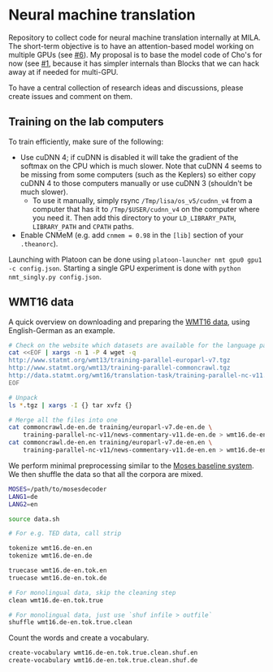 # Neural machine translation

Repository to collect code for neural machine translation internally at MILA. The short-term objective is to have an attention-based model working on multiple GPUs (see [#6](https://github.com/bartvm/nmt/issues/6)). My proposal is to base the model code of Cho's for now (see [#1](https://github.com/bartvm/nmt/issues/1), because it has simpler internals than Blocks that we can hack away at if needed for multi-GPU.

To have a central collection of research ideas and discussions, please create issues and comment on them.

## Training on the lab computers

To train efficiently, make sure of the following:

* Use cuDNN 4; if cuDNN is disabled it will take the gradient of the softmax on the CPU which is much slower. Note that cuDNN 4 seems to be missing from some computers (such as the Keplers) so either copy cuDNN 4 to those computers manually or use cuDNN 3 (shouldn't be much slower).
    * To use it manually, simply rsync `/Tmp/lisa/os_v5/cudnn_v4` from a computer that has it to `/Tmp/$USER/cudnn_v4` on the computer where you need it. Then add this directory to your `LD_LIBRARY_PATH`, `LIBRARY_PATH` and `CPATH` paths.
* Enable CNMeM (e.g. add `cnmem = 0.98` in the `[lib]` section of your `.theanorc`).

Launching with Platoon can be done using `platoon-launcher nmt gpu0 gpu1 -c config.json`. Starting a single GPU experiment is done with `python nmt_singly.py config.json`.

## WMT16 data

A quick overview on downloading and preparing the [WMT16
data](http://www.statmt.org/wmt16/translation-task.html), using
English-German as an example.

```bash
# Check on the website which datasets are available for the language pair
cat <<EOF | xargs -n 1 -P 4 wget -q
http://www.statmt.org/wmt13/training-parallel-europarl-v7.tgz
http://www.statmt.org/wmt13/training-parallel-commoncrawl.tgz
http://data.statmt.org/wmt16/translation-task/training-parallel-nc-v11.tgz
EOF

# Unpack
ls *.tgz | xargs -I {} tar xvfz {}

# Merge all the files into one
cat commoncrawl.de-en.de training/europarl-v7.de-en.de \
    training-parallel-nc-v11/news-commentary-v11.de-en.de > wmt16.de-en.de
cat commoncrawl.de-en.en training/europarl-v7.de-en.en \
    training-parallel-nc-v11/news-commentary-v11.de-en.en > wmt16.de-en.en
```

We perform minimal preprocessing similar to the [Moses baseline
system](http://www.statmt.org/moses/?n=Moses.Baseline). We then shuffle the
data so that all the corpora are mixed.

```bash
MOSES=/path/to/mosesdecoder
LANG1=de
LANG2=en

source data.sh

# For e.g. TED data, call strip

tokenize wmt16.de-en.en
tokenize wmt16.de-en.de

truecase wmt16.de-en.tok.en
truecase wmt16.de-en.tok.de

# For monolingual data, skip the cleaning step
clean wmt16.de-en.tok.true

# For monolingual data, just use `shuf infile > outfile`
shuffle wmt16.de-en.tok.true.clean
```

Count the words and create a vocabulary.

```bash
create-vocabulary wmt16.de-en.tok.true.clean.shuf.en
create-vocabulary wmt16.de-en.tok.true.clean.shuf.de
```
